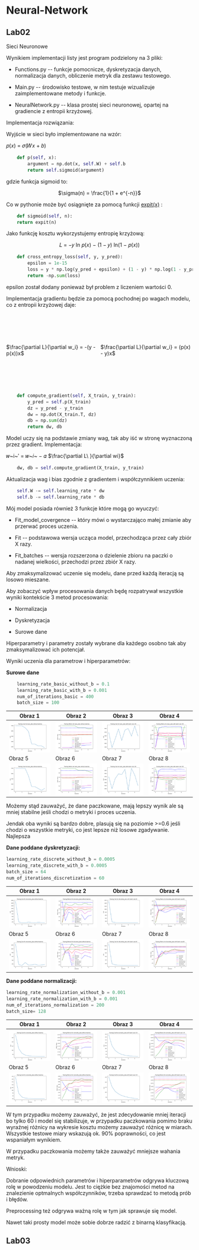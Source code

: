 # Neural-Network

## Lab02
Sieci Neuronowe

Wynikiem implementacji listy jest program podzielony na 3 pliki:

- Functions.py -- funkcje pomocnicze, dyskretyzacja danych,
  normalizacja danych, obliczenie metryk dla zestawu testowego.

- Main.py -- środowisko testowe, w nim testuje wizualizuje
  zaimplementowane metody i funkcje.

- NeuralNetwork.py -- klasa prostej sieci neuronowej, opartej na
  gradiencie z entropii krzyżowej.

Implementacja rozwiązania:

Wyjście w sieci było implementowane na wzór:

𝑝(𝑥) = 𝜎(𝑊𝑥 + 𝑏)

``` Python
    def p(self, x):
        argument = np.dot(x, self.W) + self.b
        return self.sigmoid(argument)
```
gdzie funkcja sigmoid to:

<div style="text-align:center;">
 
  $\sigma(n) = \frac{1}{1 + e^{-n}}$
</div>

Co w pythonie może być osiągnięte za pomocą funkcji
[expit(x)](https://docs.scipy.org/doc/scipy/reference/generated/scipy.special.expit.html)
:

``` Python
    def sigmoid(self, n):
    return expit(n)
```
Jako funkcję kosztu wykorzystujemy entropię krzyżową:
<div style="text-align:center;">
    𝐿 = −𝑦 ln 𝑝(𝑥) − (1 − 𝑦) ln(1 − 𝑝(𝑥))
</div>

``` Python
    def cross_entropy_loss(self, y, y_pred):
        epsilon = 1e-15
        loss = y * np.log(y_pred + epsilon) + (1 - y) * np.log(1 - y_pred +epsilon)
        return -np.sum(loss)
```
epsilon został dodany ponieważ był problem z liczeniem wartości 0.

Implementacja gradientu będzie za pomocą pochodnej po wagach modelu, co
z entropii krzyżowej daje:
<div style="display: flex; justify-content: center; align-items: center; height: 200px;">
  
  $\frac{\partial L}{\partial w_i} = -(y - p(x))x$
  
  $\frac{\partial L}{\partial w_i} = (p(x) - y)x$
  
</div>

``` Python
    def compute_gradient(self, X_train, y_train):
        y_pred = self.p(X_train)
        dz = y_pred - y_train
        dw = np.dot(X_train.T, dz)
        db = np.sum(dz)
        return dw, db
```
Model uczy się na podstawie zmiany wag, tak aby iść w stronę wyznaczoną
przez gradient. Implementacja:

𝑤~i~′ = 𝑤~𝑖~ − 𝛼 $\frac{\partial L\ }{\partial wi}$

``` Python
    dw, db = self.compute_gradient(X_train, y_train)
```

Aktualizacja wag i bias zgodnie z gradientem i współczynnikiem
uczenia:

``` Python
    self.W -= self.learning_rate * dw
    self.b -= self.learning_rate * db
```
Mój model posiada również 3 funkcje które mogą go wyuczyć:

- Fit_model_covergence -- który mówi o wystarczająco małej zmianie aby
  przerwać proces uczenia.

- Fit -- podstawowa wersja ucząca model, przechodząca przez cały zbiór
  X razy.

- Fit_batches -- wersja rozszerzona o dzielenie zbioru na paczki o
  nadanej wielkości, przechodzi przez zbiór X razy.

Aby zmaksymalizować uczenie się modelu, dane przed każdą iteracją są
losowo mieszane.

Aby zobaczyć wpływ procesowania danych będę rozpatrywał wszystkie wyniki
kontekście 3 metod procesowania:

- Normalizacja

- Dyskretyzacja

- Surowe dane

Hiperparametry i parametry zostały wybrane dla każdego osobno tak aby
zmaksymalizować ich potencjał.

Wyniki uczenia dla parametrow i hiperparametrów:

**Surowe dane**

``` Python
    learning_rate_basic_without_b = 0.1
    learning_rate_basic_with_b = 0.001
    num_of_iterations_basic = 400
    batch_size = 100
```
| Obraz 1                            | Obraz 2                            | Obraz 3                            | Obraz 4                            |
|------------------------------------|------------------------------------|------------------------------------|------------------------------------|
| ![Obraz 1](media/basic_data_1.png) | ![Obraz 2](media/basic_data_2.png) | ![Obraz 3](media/basic_data_3.png) | ![Obraz 4](media/basic_data_4.png) |
| Obraz 5                            | Obraz 6                            | Obraz 7                            | Obraz 8                            |
| ![Obraz 5](media/basic_data_5.png) | ![Obraz 6](media/basic_data_6.png) | ![Obraz 7](media/basic_data_7.png) | ![Obraz 8](media/basic_data_8.png) |

Możemy stąd zauważyć, że dane paczkowane, mają lepszy wynik ale są mniej
stabilne jeśli chodzi o metryki i proces uczenia.

Jendak oba wyniki są bardzo dobre, plasują się na poziomie \>=0.6 jeśli
chodzi o wszystkie metryki, co jest lepsze niż losowe zgadywanie.
Najlepsza

**Dane poddane dyskretyzacji:**

``` Python
learning_rate_discrete_without_b = 0.0005
learning_rate_discrete_with_b = 0.0005
batch_size = 64
num_of_iterations_discretization = 60
```
| Obraz 1                                 | Obraz 2                                 | Obraz 3                                 | Obraz 4                                 |
|-----------------------------------------|-----------------------------------------|-----------------------------------------|-----------------------------------------|
| ![Obraz 1](media/discretize_data_1.png) | ![Obraz 2](media/discretize_data_2.png) | ![Obraz 3](media/discretize_data_3.png) | ![Obraz 4](media/discretize_data_4.png) |
| Obraz 5                                 | Obraz 6                                 | Obraz 7                                 | Obraz 8                                 |
| ![Obraz 5](media/discretize_data_5.png) | ![Obraz 6](media/discretize_data_6.png) | ![Obraz 7](media/discretize_data_7.png) | ![Obraz 8](media/discretize_data_8.png) |

**Dane poddane normalizacji:**

``` Python
learning_rate_normalization_without_b = 0.001
learning_rate_normalization_with_b = 0.001
num_of_iterations_normalization = 200
batch_size= 128
```
| Obraz 1                                | Obraz 2                                | Obraz 3                                | Obraz 4                                |
|----------------------------------------|----------------------------------------|----------------------------------------|----------------------------------------|
| ![Obraz 1](media/normalize_data_1.png) | ![Obraz 2](media/normalize_data_2.png) | ![Obraz 3](media/normalize_data_3.png) | ![Obraz 4](media/normalize_data_4.png) |
| Obraz 5                                | Obraz 6                                | Obraz 7                                | Obraz 8                                |
| ![Obraz 5](media/normalize_data_5.png) | ![Obraz 6](media/normalize_data_6.png) | ![Obraz 7](media/normalize_data_7.png) | ![Obraz 8](media/normalize_data_8.png) |

W tym przypadku możemy zauważyć, że jest zdecydowanie mniej iteracji bo
tylko 60 i model się stabilizuje, w przypadku paczkowania pomimo braku
wyraźnej różnicy na wykresie kosztu możemy zauważyć różnicę w miarach.
Wszystkie testowe miary wskazują ok. 90% poprawności, co jest wspaniałym
wynikiem.

W przypadku paczkowania możemy także zauważyć mniejsze wahania metryk.

Wnioski:

Dobranie odpowiednich parametrów i hiperparametrów odgrywa kluczową rolę
w powodzeniu modelu. Jest to ciężkie bez znajomości metod na znalezienie
optmalnych współczynników, trzeba sprawdzać to metodą prób i błędów.

Preprocessing też odgrywa ważną rolę w tym jak sprawuje się model.

Nawet taki prosty model może sobie dobrze radzić z binarną klasyfikacją.

## Lab03
